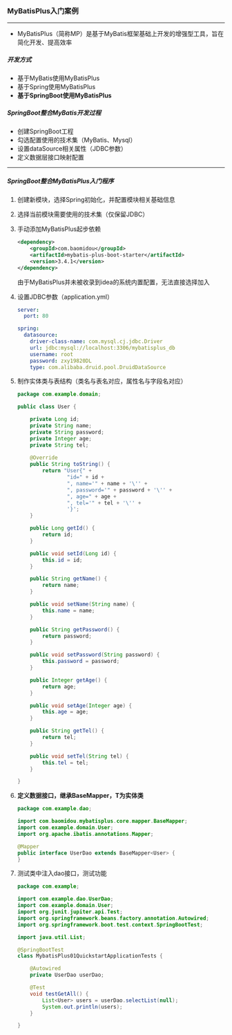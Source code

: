 ### MyBatisPlus入门案例

--------------------

- MyBatisPlus（简称MP）是基于MyBatis框架基础上开发的增强型工具，旨在简化开发、提高效率

##### 开发方式

- 基于MyBatis使用MyBatisPlus
- 基于Spring使用MyBatisPlus
- **基于SpringBoot使用MyBatisPlus**

##### SpringBoot整合MyBatis开发过程

- 创建SpringBoot工程
- 勾选配置使用的技术集（MyBatis、Mysql）
- 设置dataSource相关属性（JDBC参数）
- 定义数据层接口映射配置

--------------

##### SpringBoot整合MyBatisPlus入门程序

1. 创建新模块，选择Spring初始化，并配置模块相关基础信息

2. 选择当前模块需要使用的技术集（仅保留JDBC）

3. 手动添加MyBatisPlus起步依赖

   ```xml
   <dependency>
       <groupId>com.baomidou</groupId>
       <artifactId>mybatis-plus-boot-starter</artifactId>
       <version>3.4.1</version>
   </dependency>
   ```

   由于MyBatisPlus并未被收录到idea的系统内置配置，无法直接选择加入

4. 设置JDBC参数（application.yml）

   ```yaml
   server:
     port: 80
   
   spring:
     datasource:
       driver-class-name: com.mysql.cj.jdbc.Driver
       url: jdbc:mysql://localhost:3306/mybatisplus_db
       username: root
       password: zxy19820DL
       type: com.alibaba.druid.pool.DruidDataSource
   ```

5. 制作实体类与表结构（类名与表名对应，属性名与字段名对应）

   ```java
   package com.example.domain;
   
   public class User {
   
       private Long id;
       private String name;
       private String password;
       private Integer age;
       private String tel;
       
       @Override
       public String toString() {
           return "User{" +
                   "id=" + id +
                   ", name='" + name + '\'' +
                   ", password='" + password + '\'' +
                   ", age=" + age +
                   ", tel='" + tel + '\'' +
                   '}';
       }
   
       public Long getId() {
           return id;
       }
   
       public void setId(Long id) {
           this.id = id;
       }
   
       public String getName() {
           return name;
       }
   
       public void setName(String name) {
           this.name = name;
       }
   
       public String getPassword() {
           return password;
       }
   
       public void setPassword(String password) {
           this.password = password;
       }
   
       public Integer getAge() {
           return age;
       }
   
       public void setAge(Integer age) {
           this.age = age;
       }
   
       public String getTel() {
           return tel;
       }
   
       public void setTel(String tel) {
           this.tel = tel;
       }
   
   }
   ```

6. **定义数据接口，继承BaseMapper<T>，T为实体类**

   ```java
   package com.example.dao;
   
   import com.baomidou.mybatisplus.core.mapper.BaseMapper;
   import com.example.domain.User;
   import org.apache.ibatis.annotations.Mapper;
   
   @Mapper
   public interface UserDao extends BaseMapper<User> {
   }
   ```

7. 测试类中注入dao接口，测试功能

   ```java
   package com.example;
   
   import com.example.dao.UserDao;
   import com.example.domain.User;
   import org.junit.jupiter.api.Test;
   import org.springframework.beans.factory.annotation.Autowired;
   import org.springframework.boot.test.context.SpringBootTest;
   
   import java.util.List;
   
   @SpringBootTest
   class MybatisPlus01QuickstartApplicationTests {
   
       @Autowired
       private UserDao userDao;
   
       @Test
       void testGetAll() {
           List<User> users = userDao.selectList(null);
           System.out.println(users);
       }
   
   }
   ```
